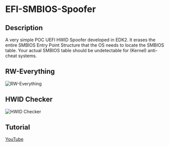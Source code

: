 
# EFI-SMBIOS-Spoofer

## Description
A very simple POC UEFI HWID Spoofer developed in EDK2. It erases the entire SMBIOS Entry Point Structure that the OS needs to locate the SMBIOS table. Your actual SMBIOS table should be undetectable for (Kernel) anti-cheat systems.

## RW-Everything
![RW-Everything](https://i.imgur.com/cQXU7wP.png)

## HWID Checker
![HWID Checker](https://i.imgur.com/P1EAXri.png)

## Tutorial
[YouTube](https://www.youtube.com/watch?v=DJKt0Mx95L4)
